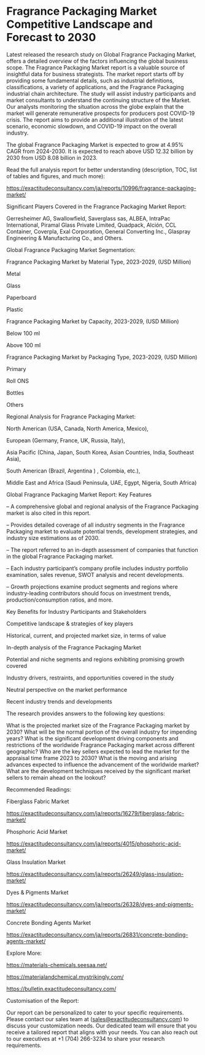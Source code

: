 # Fragrance Packaging Market Competitive Landscape and Forecast to 2030

Latest released the research study on Global Fragrance Packaging Market, offers a detailed overview of the factors influencing the global business scope. The Fragrance Packaging Market report is a valuable source of insightful data for business strategists. The market report starts off by providing some fundamental details, such as industrial definitions, classifications, a variety of applications, and the Fragrance Packaging industrial chain architecture. The study will assist industry participants and market consultants to understand the continuing structure of the Market. Our analysts monitoring the situation across the globe explain that the market will generate remunerative prospects for producers post COVID-19 crisis. The report aims to provide an additional illustration of the latest scenario, economic slowdown, and COVID-19 impact on the overall industry.

The global Fragrance Packaging Market is expected to grow at 4.95% CAGR from 2024-2030. It is expected to reach above USD 12.32 billion by 2030 from USD 8.08 billion in 2023.

Read the full analysis report for better understanding (description, TOC, list of tables and figures, and much more):

https://exactitudeconsultancy.com/ja/reports/10996/fragrance-packaging-market/

Significant Players Covered in the Fragrance Packaging Market Report:

Gerresheimer AG, Swallowfield, Saverglass sas, ALBEA, IntraPac International, Piramal Glass Private Limited, Quadpack, Alción, CCL Container, Coverpla, Exal Corporation, General Converting Inc., Glaspray Engineering & Manufacturing Co., and Others.

Global Fragrance Packaging Market Segmentation:

Fragrance Packaging Market by Material Type, 2023-2029, (USD Million)

Metal

Glass

Paperboard

Plastic

Fragrance Packaging Market by Capacity, 2023-2029, (USD Million)

Below 100 ml

Above 100 ml

Fragrance Packaging Market by Packaging Type, 2023-2029, (USD Million)

Primary

Roll ONS

Bottles

Others

Regional Analysis for Fragrance Packaging Market:

North American (USA, Canada, North America, Mexico),

European (Germany, France, UK, Russia, Italy),

Asia Pacific (China, Japan, South Korea, Asian Countries, India, Southeast Asia),

South American (Brazil, Argentina ) , Colombia, etc.),

Middle East and Africa (Saudi Peninsula, UAE, Egypt, Nigeria, South Africa)

Global Fragrance Packaging Market Report: Key Features

– A comprehensive global and regional analysis of the Fragrance Packaging market is also cited in this report.

– Provides detailed coverage of all industry segments in the Fragrance Packaging market to evaluate potential trends, development strategies, and industry size estimations as of 2030.

– The report referred to an in-depth assessment of companies that function in the global Fragrance Packaging market.

– Each industry participant’s company profile includes industry portfolio examination, sales revenue, SWOT analysis and recent developments.

– Growth projections examine product segments and regions where industry-leading contributors should focus on investment trends, production/consumption ratios, and more.

Key Benefits for Industry Participants and Stakeholders

Competitive landscape & strategies of key players

Historical, current, and projected market size, in terms of value

In-depth analysis of the Fragrance Packaging Market

Potential and niche segments and regions exhibiting promising growth covered

Industry drivers, restraints, and opportunities covered in the study

Neutral perspective on the market performance

Recent industry trends and developments

The research provides answers to the following key questions:

What is the projected market size of the Fragrance Packaging market by 2030?
What will be the normal portion of the overall industry for impending years?
What is the significant development driving components and restrictions of the worldwide Fragrance Packaging market across different geographic?
Who are the key sellers expected to lead the market for the appraisal time frame 2023 to 2030?
What is the moving and arising advances expected to influence the advancement of the worldwide market?
What are the development techniques received by the significant market sellers to remain ahead on the lookout?

Recommended Readings:

Fiberglass Fabric Market

https://exactitudeconsultancy.com/ja/reports/16279/fiberglass-fabric-market/

Phosphoric Acid Market

https://exactitudeconsultancy.com/ja/reports/4015/phosphoric-acid-market/

Glass Insulation Market

https://exactitudeconsultancy.com/ja/reports/26249/glass-insulation-market/

Dyes & Pigments Market

https://exactitudeconsultancy.com/ja/reports/26328/dyes-and-pigments-market/

Concrete Bonding Agents Market

https://exactitudeconsultancy.com/ja/reports/26831/concrete-bonding-agents-market/

Explore More:

https://materials-chemicals.seesaa.net/

https://materialandchemical.mystrikingly.com/

https://bulletin.exactitudeconsultancy.com/

Customisation of the Report:

Our report can be personalized to cater to your specific requirements. Please contact our sales team at (sales@exactitudeconsultancy.com) to discuss your customization needs. Our dedicated team will ensure that you receive a tailored report that aligns with your needs. You can also reach out to our executives at +1 (704) 266-3234 to share your research requirements.
